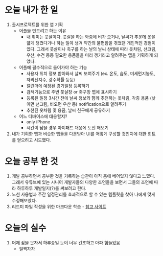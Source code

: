 # 오늘 내가 한 일
1. 출시프로젝트를 위한 앱 기획
    - 어플을 만드려고 하는 이유
      - 내 취미는 풋살이다. 풋살을 하는 와중에 비가 오거나, 날씨가 추운데 옷을 얇게 챙겼다거나 하는 일이 생겨 약간의 불편함을 겪었던 개인적인 경험이 있다. 그래서 풋살이나 축구를 하는 날의 날씨 상태에 따라 옷차림, 선크림, 우산, 수건 등등 필요한 용품들을 미리 챙기라고 알려주는 앱을 기획하게 되었다.
    - 어플에 필수적으로 들어가야 하는 기능
      - 사용자 위치 정보 받아와서 날씨 보여주기 (ex. 온도, 습도, 미세먼지농도, 자외선지수, 강수확률 등등)
      - 캘린더에 예정된 경기일정 등록하기
      - 검색기능으로 주변 풋살장 or 축구장 맵에 표시하기
      - 등록된 일정 3시간 전에 날씨 정보와 함께 추천하는 옷차림, 각종 용품 (낮이면 선크림, 비오면 우산 등) notification으로 알려주기
      - 추천된 옷차림 및 용품, 날씨 친구에게 공유하기
    - 어느 디바이스에 대응할지?
      - only iPhone
      - 시간이 남을 경우 아이패드 대응에 도전 해보기
2. 내가 기획한 앱과 비슷한 앱들을 다운받아 UI를 어떻게 구성할 것인지에 대한 힌트를 얻으려고 시도했다. 
# 오늘 공부 한 것
1. 개발 공부하면서 공부한 것을 기록하는 습관이 아직 몸에 베어있지 않다고 느꼈다. 그래서 유튜브에 있는 시니어 개발자들의 다양한 조언들을 보면서 그들의 조언에 따라 하루하루 개발일지(?)를 써보려고 한다.
2. 노션 사용법과 주간 일정관리를 효과적으로 할 수 있는 템플릿을 찾아 나에게 맞게 수정해보았다. 
3. 리드미 파일 작성을 위한 마크다운 학습 - [참고 사이트](https://markdown-it.github.io/)
# 오늘의 실수 
1. 어제 잠을 못자서 하루종일 눈이 너무 건조하고 아파 힘들었음
    - 일찍자자
